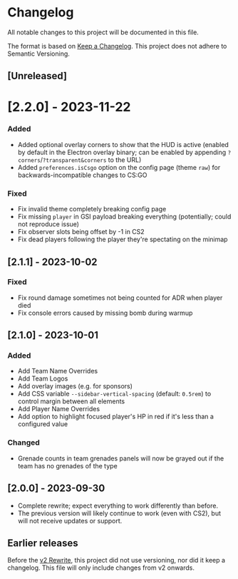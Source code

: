 # Changelog

All notable changes to this project will be documented in this file.

The format is based on [Keep a Changelog](https://keepachangelog.com/en/1.1.0/).
This project does not adhere to Semantic Versioning.

## [Unreleased]


# [2.2.0] - 2023-11-22
### Added
* Added optional overlay corners to show that the HUD is active (enabled by default in the Electron overlay binary; can be enabled by appending `?corners`/`?transparent&corners` to the URL)
* Added `preferences.isCsgo` option on the config page (theme `raw`) for backwards-incompatible changes to CS:GO

### Fixed
* Fix invalid theme completely breaking config page
* Fix missing `player` in GSI payload breaking everything (potentially; could not reproduce issue)
* Fix observer slots being offset by -1 in CS2
* Fix dead players following the player they're spectating on the minimap


## [2.1.1] - 2023-10-02
### Fixed
* Fix round damage sometimes not being counted for ADR when player died
* Fix console errors caused by missing bomb during warmup


## [2.1.0] - 2023-10-01
### Added
* Add Team Name Overrides
* Add Team Logos
* Add overlay images (e.g. for sponsors)
* Add CSS variable `--sidebar-vertical-spacing` (default: `0.5rem`) to control margin between all elements
* Add Player Name Overrides
* Add option to highlight focused player's HP in red if it's less than a configured value

### Changed
* Grenade counts in team grenades panels will now be grayed out if the team has no grenades of the type


## [2.0.0] - 2023-09-30
* Complete rewrite; expect everything to work differently than before.
* The previous version will likely continue to work (even with CS2), but will not receive updates or support.


## Earlier releases
Before the [v2 Rewrite](https://github.com/drweissbrot/cs-hud/issues/52), this project did not use versioning, nor did it keep a changelog.
This file will only include changes from v2 onwards.
